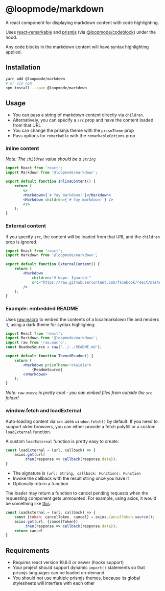 # @loopmode/markdown

A react component for displaying markdown content with code highlighting.

Uses [react-remarkable](https://www.npmjs.com/package/react-remarkable) and [prismjs](https://npmjs.com/package/prismjs) (via [@loopmode/codeblock](https://npmjs.com/package/@loopmode/codeblock)) under the hood.

Any code blocks in the markdown content will have syntax highlighting applied.

## Installation

```bash
yarn add @loopmode/markdown
# or via npm
npm install --save @loopmode/markdown
```

## Usage

- You can pass a string of markdown content directly via `children`.
- Alternatively, you can specify a `src` prop and have the content loaded from that URL
- You can change the prismjs theme with the `prismTheme` prop
- Pass options for `remarkable` with the `remarkableOptions` prop

### Inline content

_Note: The `children` value should be a `String`_

```jsx
import React from 'react';
import Markdown from '@loopmode/markdown';

export default function InlineContent() {
    return (
        <>
        <Markdown>{`# Yay markdown!`}</Markdown>
        <Markdown children={`# Yay markdown!`} />
        </>
    );
}
```

### External content

If you specify `src`, the content will be loaded from that URL and the `children` prop is ignored.

```jsx
import React from 'react';
import Markdown from '@loopmode/markdown';

export default function ExternalContent() {
    return (
        <Markdown
            children="# Nope. Ignored."
            src="https://raw.githubusercontent.com/facebook/react/master/README.md"
        />
    );
}
```

### Example: embedded README

Uses [raw.macro](https://www.npmjs.com/package/raw.macro) to embed the contents of a localmarkdown file and renders it, using a dark theme for syntax highlighing:


```jsx
import React from 'react';
import Markdown from '@loopmode/markdown';
import raw from 'raw.macro';
const ReadmeSource = raw('../../README.md');

export default function ThemedReadme() {
    return (
        <Markdown prismTheme="okaidia">
            {ReadmeSource}
        </Markdown>
    );
}

```

_Note: `raw.macro` is pretty cool - you can embed files from outside the `src` folder!_

### window.fetch and loadExternal

Auto-loading content via `src` uses `window.fetch()` by default.
If you need to support older browsers, you can either provide a fetch polyfill or a custom `loadExternal` function.

A custom `loadExternal` function is pretty easy to create:

```javascript
const loadExternal = (url, callback) => {
    axios.get(url)
        .then(response => callback(response.data));
}
```

- The signature is `(url: String, callback: Function): Function`
- Invoke the callback with the result string once you have it
- Optionally return a function

The loader may return a function to cancel pending requests when the requesting component gets unmounted.
For example, using axios, it would be something like [this](https://github.com/axios/axios#cancellation):

```javascript
const loadExternal = (url, callback) => {
    const {token: cancelToken, cancel} = axios.CancelToken.source();
    axios.get(url, {cancelToken})
        .then(response => callback(response.data));
    return cancel
}
```

## Requirements

- Requires react version 16.8.0 or newer (hooks support)
- Your project should support dynamic `import()` statements so that prismjs languages can be loaded on-demand
- You should not use multiple prismjs themes, because its global stylesheets will interfere with each other

